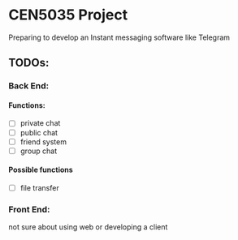 # CEN5035 Project

Preparing to develop an Instant messaging software like Telegram

## TODOs:

### Back End:

 #### Functions:

  - [ ] private chat
  - [ ] public chat
  - [ ] friend system
  - [ ] group chat

 #### Possible functions

 - [ ] file transfer

### Front End:

not sure about using web or developing a client
